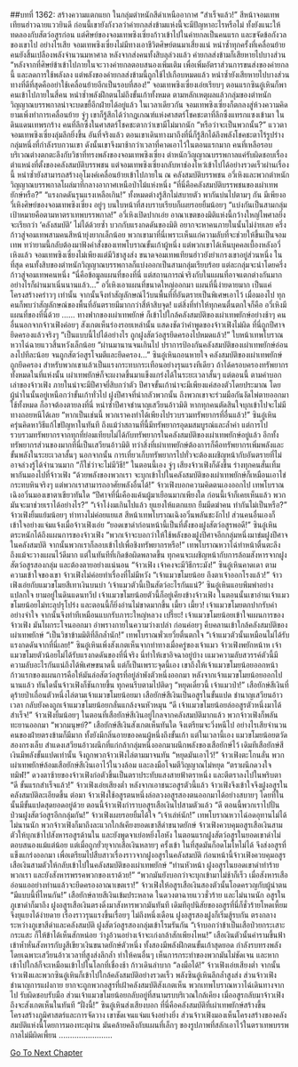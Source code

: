##บทที่ 1362: สร้างความแตกแยก
ในกลุ่มตำหนักสีดำเหนืออากาศ
“สำเร็จแล้ว!”
สีหน้าจอมเทพเทียนฮ่าวฉายแววยินดี
ก่อนนี้เขายังกังวลว่าค่ายกลส่งข้ามแห่งนี้จะมีปัญหาอะไรหรือไม่ ทั้งยังแนะให้ทดลองกับสัตว์อสูรก่อน
แต่ศิษย์ของจอมเทพซิงเซี่ยงก้าวเข้าไปในค่ายกลเป็นคนแรก และขจัดข้อกังวลของเขาไป
อย่างไรเสีย จอมเทพซิงเซี่ยงไม่มีทางเอาชีวิตศิษย์ตนมาเสี่ยงแน่
หนำซ้ำทุกครั้งที่เคลื่อนย้ายคนยังสิ้นเปลืองพลังจำนวนมหาศาล หลังจากส่งคนทั้งสิบลุล่วงแล้ว ค่ายกลส่งข้ามก็เสียหายไปบางส่วน
“หลังจากที่ศิษย์ข้าเข้าไปภายในจะวางค่ายกลตอบสนองเพิ่มเติม เพื่อเพิ่มอัตราส่วนการขนส่งของค่ายกลนี้ และลดการใช้พลังลง แต่พลังของค่ายกลส่งข้ามนี้ถูกใช้ไปเกือบหมดแล้ว หนำซ้ำยังเสียหายไปบางส่วน ทางที่ดีที่สุดคืออย่าใช้เคลื่อนย้ายอีกเป็นรอบที่สอง!”
จอมเทพซิงเซี่ยงเอ่ยเรียบๆ
ตอนแรกซินอู๋เหินก็พาคนเข้าไปภายในสี่คน หนำซ้ำพลังฝึกตนไม่ถึงขั้นเก้าทั้งหมด ตามหลักเหตุผลแล้วกลุ่มของตำหนักวิญญาณบรรพกาลน่าจะบดขยี้อีกฝ่ายได้อยู่แล้ว
ในเวลาเดียวกัน จอมเทพซิงเซี่ยงก็ตกลงสู่ห้วงความคิด
ยามเพิ่งทำการเคลื่อนย้าย จู่ๆ เขาก็รู้สึกได้ว่ากฎเกณฑ์แห่งศาสตร์โชคชะตาที่ลึกซึ้งแทรกแซงเข้ามา
ในดินแดนเทพรกร้าง คนที่ลึกซึ้งในศาสตร์โชคชะตากว่าเขามีไม่มากนัก
“หรือว่าจะเป็นพวกนั้น?”
แววตาจอมเทพซิงเซี่ยงลุ่มลึกยิ่งขึ้น
อันที่จริงแล้ว ตอนเขาเดินทางมาถึงที่นี่ก็รู้สึกได้ถึงพลังโชคชะตาไร้รูปร่างกลุ่มหนึ่งที่กำลังรบกวนเขา ดังนั้นเขาจึงมาช้ากว่าเวลาที่คาดเอาไว้ในตอนแรกมาก
คนที่เหลือรอบบริเวณต่างตกตะลึงกับวิชาที่ทรงพลังของจอมเทพซิงเซี่ยง
ตำหนักวิญญาณบรรพกาลแค่รับผิดชอบเรื่องตำแหน่งที่ตั้งของคลังสมบัติบรรพชน แต่จอมเทพซิงเซี่ยงกลับหาช่องโหว่เข้าไปได้อย่างรวดเร็วผ่านเรื่องนี้ หนำซ้ำยังสามารถสร้างอุโมงค์เคลื่อนย้ายเข้าไปภายใน
ณ คลังสมบัติบรรพชน
อวี่เหิงและพวกตำหนักวิญญาณบรรพกาลโผล่มาที่กลางอากาศเหนือป่าไม้แห่งหนึ่ง
“ที่นี่คือคลังสมบัติบรรพชนของเผ่าเทพยักษ์หรือ?”
“แรงกดดันรุนแรงเหลือเกิน!”
ทั้งหมดต่างรู้สึกไม่สบายตัว พากันบ่นไปตามๆ กัน
มีเพียงอวี่เหิงศิษย์ของจอมเทพซิงเซี่ยง อยู่ๆ บนใบหน้าที่สงบราบเรียบก็เผยรอยยิ้มน้อยๆ
“แบ่งกันเป็นสามกลุ่ม เป้าหมายคือตามหาตราเทพบรรพกาล!”
อวี่เหิงเปิดปากเอ่ย
อาณาเขตของมิติแห่งนี้กว้างใหญ่ไพศาลยิ่ง จะเรียกว่า ‘คลังสมบัติ’ ไม่ได้ด้วยซ้ำ
บวกกับแรงกดดันของมิติ อยากจะหาคนภายในนั้นไม่ง่ายเลย
ครึ่งก้าวสู่จอมเทพสามคนสีหน้ายุ่งยากเล็กน้อย
พวกเขามาที่นี่เพราะเห็นแก่ความลับที่จะช่วยให้ขึ้นเป็นจอมเทพ
ทว่ายามนี้กลับต้องมาฟังคำสั่งของเทพโบราณขั้นเก้าผู้หนึ่ง
แต่พวกเขาได้เห็นบุคคลเบื้องหลังอวี่เหิงแล้ว จอมเทพซิงเซี่ยงไม่เพียงแต่มีวิชาสูงส่ง ขนาดจอมเทพเทียนฮ่าวยังยำเกรงเขาอยู่ส่วนหนึ่ง
ในที่สุด คนทั้งสิบของตำหนักวิญญาณบรรพกาลก็แบ่งออกเป็นสามกลุ่มเรียบร้อย
แต่ละกลุ่มจะนำโดยครึ่งก้าวสู่จอมเทพคนหนึ่ง
“นี่คือข้อมูลแผนที่ของที่นี่ แต่สถานการณ์จริงกับในแผนที่อาจแตกต่างกันมาก อย่างไรก็ผ่านมาเนิ่นนานแล้ว…”
อวี่เหิงเอาแผนที่ขนาดใหญ่ออกมา
แผนที่นี้ง่ายดายมาก เป็นแค่โครงสร้างคร่าวๆ เท่านั้น จากนั้นจึงทำสัญลักษณ์ไว้บนพื้นที่ที่อันตรายเป็นพิเศษเอาไว้
เมื่อมองไป ทุกคนก็พบว่าสัญลักษณ์ของพื้นที่อันตรายมีมากกว่าสี่ห้าสิบจุด!
แต่สิ่งที่ทำให้ทุกคนตื่นตกใจก็คือ อวี่เหิงมีแผนที่ของที่นี่ด้วย
……
ทางฟากของเผ่าเทพยักษ์ ก็เข้าไปใกล้คลังสมบัติของเผ่าเทพยักษ์อย่างช้าๆ
คนอื่นนอกจากจ้าวเฟิงค่อยๆ สังเกตเห็นร่องรอยเหล่านั้น แสดงชัดว่าคำพูดของจ้าวเฟิงไม่ผิด ที่นี่ถูกปีศาจยึดครองแล้วจริงๆ
“เป็นแบบนี้ไปได้อย่างไร ถูกฝูงสัตว์อสูรยึดครองไปหมดแล้ว!”
ใบหน้าเทพโบราณหวาไฉ่ฉายแววสิ้นหวังเล็กน้อย
“ผ่านมานานจนเกินไป ปราการป้องกันคลังสมบัติของเผ่าเทพยักษ์อ่อนลงไปทีละน้อย จนถูกสัตว์อสูรโจมตีและยึดครอง…”
ซินอู๋เหินถอนหายใจ
คลังสมบัติของเผ่าเทพยักษ์ถูกยึดครอง สำหรับพวกเขาแล้วเป็นแรงกระทบกระเทือนอย่างรุนแรงทีเดียว
ถ้าได้ครอบครองทรัพยากรทั้งหมดในที่แห่งนั้น เผ่าเทพยักษ์ก็จะผงาดขึ้นมาแข็งแกร่งได้ในระยะเวลาสั้นๆ
แต่ตอนนี้ ตามคำบอกเล่าของจ้าวเฟิง ภายในน่าจะมีปีศาจยี่สิบกว่าตัว
ปีศาจขั้นเก้าน่าจะมีเพียงแค่สองตัวโดยประมาณ โดยผู้นำในนั้นอยู่เหนือกว่าขั้นเก้าทั่วไป
ฝูงปีศาจที่น่ากลัวพวกนั้น ถึงพวกเขาจะร่วมมือกันงัดไพ่ตายออกมาใช้ทั้งหมด ก็อาจต้องตายลงที่นี่
หนำซ้ำปีศาจชำนาญเสวียนอ้าวมิติ หากทุกคนตัดสินใจบุกเข้าไปจะไม่มีทางถอยหนีได้เลย
“หากเป็นเช่นนี้ พวกเราคงทำได้เพียงไปรวบรวมทรัพยากรที่อื่นแล้ว!”
ซินอู๋เหินครุ่นคิดหาวิธีแก้ไขปัญหาในทันที
ถึงแม้ว่าสถานที่นี้มีทรัพยากรอุดมสมบูรณ์และล้ำค่า แต่การไปรวบรวมทรัพยากรจากทุกที่ย่อมเทียบไม่ได้กับทรัพยากรในคลังสมบัติของเผ่าเทพยักษ์อยู่แล้ว
อีกทั้งทรัพยากรส่วนของมากที่นี่เป็นเสวียนอ้าวมิติ ทว่าสิ่งที่เผ่าเทพยักษ์ต้องการก็คือทรัพยากรเพิ่มพลังและขั้นพลังในระยะเวลาสั้นๆ
นอกจากนั้น การเที่ยวเก็บทรัพยากรไปทั่วจะต้องเผชิญหน้ากับอันตรายที่ไม่อาจล่วงรู้ได้จำนวนมาก
“ก็ใช่ว่าจะไม่มีวิธี!”
ในตอนนี้เอง จู่ๆ เสียงจ้าวเฟิงก็ดังขึ้น
ร่างทุกคนสั่นเทิ้ม พากันมองไปที่จ้าวเฟิง
“ด้วยพลังของพวกเรา จะบุกเข้าไปในคลังสมบัติของเผ่าเทพยักษ์ก็เหมือนเอาไข่กระทบหินจริงๆ แต่พวกเราสามารถอาศัยพลังอื่นได้!”
จ้าวเฟิงบอกความคิดตนเองออกไป
เทพโบราณเฉิงอวิ๋นมองเขาตาเขียวทันใด “ปีศาจที่นี่เคืองแค้นผู้มาเยือนมากเพียงใด ก่อนนี้เจ้าก็เคยเห็นแล้ว พวกมันจะมาช่วยเราได้อย่างไร?”
“เจ้าโง่งมเกินไปแล้ว ยุแยงให้แตกแยก ยืมมีดฆ่าคน ทำกันไม่เป็นหรือ?”
จ้าวเฟิงยิ้มแย้มน้อยๆ ท่าทางไม่ค่อยแยแส
สีหน้าเทพโบราณเฉิงอวิ๋นพลันชะงักไป ส่วนคนอื่นเองก็เข้าใจอย่างแจ่มแจ้งเมื่อจ้าวเฟิงเอ่ย
“ยอดเขาดำก่อนหน้านี้เป็นที่ตั้งของฝูงสัตว์อสูรพอดี!”
ซินอู๋เหินตระหนักได้ถึงแผนการของจ้าวเฟิง
“พวกเจ้าจะบอกว่าให้ใช้พลังของฝูงปีศาจอีกกลุ่มหนึ่งมาข่มฝูงปีศาจในคลังสมบัติ จากนั้นพวกเราก็ลอบเข้าไปเพื่อชิงทรัพยากรหรือ!”
เทพโบราณหวาไฉ่ทำหน้าตื่นตะลึง
ถึงแม้จะวางแผนไว้ดีมาก แต่ในทันทีที่เกิดข้อผิดพลาดขึ้น ทุกคนจะเผชิญหน้ากับการล้อมสังหารจากฝูงสัตว์อสูรสองกลุ่ม และต้องตายอย่างแน่นอน
“จ้าวเฟิง เจ้าคงจะมีวิธีกระมัง!”
ซินอู๋เหินคาดเดา
ตามความเข้าใจของเขา จ้าวเฟิงไม่ค่อยทำเรื่องที่ไม่มีหวัง
“เจ้าแมวขโมยน้อย ถึงตาเจ้าออกโรงแล้ว!”
จ้าวเฟิงเอ่ยกับแมวขโมยสีเทาเงินบนบ่า
‘เจ้าแมวตัวนี้เป็นสัตว์อะไรกันแน่?’
ซินอู๋เหินแอบพึมพำอย่างแปลกใจ
ยามอยู่ในดินแดนทวีป เจ้าแมวขโมยน้อยตัวนี้ก็อยู่เคียงข้างจ้าวเฟิง
ในตอนนั้นเขาอ่านเจ้าแมวขโมยน้อยไม่ทะลุปรุโปร่ง และตอนนี้ก็ยิ่งอ่านไม่ขาดมากขึ้น
เมี้ยว เมี้ยว!
เจ้าแมวขโมยตกปากรับคำอย่างจำใจ จากนั้นจึงทำทีเหมือนแบกรับภาระใหญ่หลวง
เปรี๊ยะ!
เจ้าแมวขโมยน้อยเข้าใจแผนการของจ้าวเฟิง มันโผกระโจนออกมา อำพรางกายในความว่างเปล่า ก่อนค่อยๆ คืบคลานเข้าใกล้คลังสมบัติของเผ่าเทพยักษ์
“เป็นวิชาข้ามมิติที่ลึกล้ำนัก!”
เทพโบราณพั่วเยวี่ยตื่นตกใจ
“เจ้าแมวตัวนั้นเหมือนไม่ได้รับแรงกดดันจากที่นี่เลย!”
ซินอู๋เหินเพิ่งสังเกตเห็นจากท่าทางเมื่อครู่ของเจ้าแมว
จ้าวเฟิงพยักหน้าห เจ้าแมวขโมยตัวน้อยไม่ได้รับแรงกดดันของที่นี่จริง นี่ทำให้เขาอิจฉาอยู่บ้าง เแมวความลับสวรรค์ตัวนี้มีความลับอะไรกันแน่ถึงได้พิเศษขนาดนี้
แต่ก็เป็นเพราะจุดนี้เอง เขาถึงให้เจ้าแมวขโมยน้อยออกหน้า
ก้าวแรกของแผนการคือให้มันล่อสัตว์อสูรที่อยู่ลำพังตัวหนึ่งออกมา
หลังจากเจ้าแมวขโมยน้อยออกไปนานแล้ว ทันใดนั้นจ้าวเฟิงก็ชันกายขึ้น ทุกคนรีบตามไปติดๆ
“หยุดเดี๋ยวนี้ เจ้าแมวป่า!”
เสือยักษ์สีเงินที่ดุร้ายป่าเถื่อนตัวหนึ่งไล่ตามเจ้าแมวขโมยน้อยมา
เสือยักษ์สีเงินเป็นอสูรในขั้นแปด ชำนาญเสวียนอ้าวเวลา กลับยังคงถูกเจ้าแมวขโมยน้อยกลั่นแกล้งจนหัวหมุน
“ดี เจ้าแมวขโมยน้อยล่ออสูรตัวหนึ่งมาได้สำเร็จ!”
จ้าวเฟิงยิ้มน้อยๆ
ในตอนที่เสือยักษ์สีเงินอยู่ไกลจากคลังสมบัติมากแล้ว พวกจ้าวเฟิงก็พลันทะยานออกมา
“พวกมนุษย์?”
เสือยักษ์สีเงินสังเกตเห็นทันใด จึงเตรียมจะวิ่งหนีไป อย่างไรเสียจำนวนคนของฝ่ายตรงข้ามก็มีมาก ทั้งยังมีกลิ่นอายของคนผู้หนึ่งถึงขั้นเก้า
แต่ในเวลานี้เอง แมวขโมยน้อยตวัดสองกรงเล็บ สำแดงเสวียนอ้าวผนึกที่แก่กล้ากลุ่มหนึ่งออกมาผนึกพลังของเสือยักษ์ไว้
เดิมทีเสือยักษ์สีเงินมีพลังขั้นแปดเท่านั้น จึงถูกพวกจ้าวเฟิงไล่ตามมาจนทัน
“หยุดมันเอาไว้!”
จ้าวเฟิงตะโกนลั่น
พวกเผ่าเทพยักษ์ล้อมเสือยักษ์สีเงินเอาไว้ในวงล้อม และลงมือโจมตีวิญญาณไม่หยุด
“ตราผนึกดวงใจทมิฬ!”
ดวงตาซ้ายของจ้าวเฟิงก่อตัวขึ้นเป็นตราประทับแสงสายฟ้าตราหนึ่ง และตีตราลงไปในพริบตา
“ดี ขั้นแรกสำเร็จแล้ว!”
จ้าวเฟิงเอ่ยเสียงต่ำ
หลังจากเอาชนะอสูรตัวนี้แล้ว จ้าวเฟิงจึงเข้าใจจึงฝูงอสูรในคลังสมบัติละเอียดขึ้น
ต่อมา จ้าวเฟิงใช้อสูรตนหนึ่งล่อลวงอสูรสองตนออกมาได้อย่างสบายๆ โดยที่ในนั้นมีขั้นแปดสุดยอดอยู่ด้วย
ตอนนี้จ้าวเฟิงกำราบอสูรเสือเงินไปสามตัวแล้ว
“ดี ตอนนี้พวกเราไปปั่นป่วนฝูงสัตว์อสูรอีกกลุ่มกัน!”
จ้าวเฟิงเผยรอยยิ้มได้ใจ
“เจ้าเล่ห์นัก!”
เทพโบราณหวาไฉ่อดอุทานไม่ได้
ไม่นานนัก พวกจ้าวเฟิงก็มาถึงละแวกใกล้เคียงยอดเขาสีดำขนาดยักษ์
จ้าวเฟิงควบคุมอสูรเสือเงินสามตัวให้บุกเข้าไปสังหารอสูรด้านใน และยังพูดจาเย่อหยิ่งโอหัง
ในตอนแรกฝูงสัตว์อสูรในยอดเขาดำไม่ตอบสนองแม้แต่น้อย
แต่เมื่อถูกยั่วยุจากเสือเงินหลายๆ ครั้งเข้า ในที่สุดมันก็อดโมโหไม่ได้ จึงส่งอสูรที่แข็งแกร่งออกมา เพื่อเตรียมไปสืบสาวเรื่องราวจากฝูงอสูรในคลังสมบัติ
ก่อนหน้านี้จ้าวเฟิงควบคุมอสูรเสือเงินสามตัวให้กลับเข้าไปในคลังสมบัติของเผ่าเทพยักษ์
“ท่านหัวหน้า ฝูงอสูรในยอดเขาดำทำร้ายพวกเรา และยังสังหารพรรคพวกของเราด้วย!”
“พวกมันยังบอกว่าจะบุกเข้ามาไม่ช้าก็เร็ว เมื่อสังหารเสืออ่อนแออย่างท่านแล้วจะยึดครองอาณาเขตเรา!”
จ้าวเฟิงให้อสูรเสือเงินสองตัวนั้นโอดครวญกับผู้นำตน
“มีแบบนี้ที่ไหนกัน!”
เสือยักษ์ลายสีเงินเข้มประหลาด ในดวงตาฉายแววชั่วร้าย
และไม่นานนัก อสูรในภูเขาดำก็มาถึง ฝูงอสูรเสือเงินตรงดิ่งมาสังหารพวกมันทันที
เดิมทีอุปนิสัยของอสูรที่นี่ก็ชั่วร้ายโหดเหี้ยมจึงยุแยงได้ง่ายดาย เรื่องราวรุนแรงขึ้นเรื่อยๆ ไม่ถึงหนึ่งเดือน ฝูงอสูรสองฝูงก็เริ่มสู้รบกัน
ตรงกลางระหว่างภูเขาสีดำและคลังสมบัติ ฝูงสัตว์อสูรสองกลุ่มเข้าโรมรันกัน
“เจ้าบอกว่าข้าเป็นเสือป่วยกระเสาะกระแสะ ก็ให้ข้าได้เห็นสักหน่อย ว่างูอ้วนอย่างเจ้าจะเก่งกล้าสักเพียงไหน!”
เสือเงินตัวนั้นคำรามขึ้นฟ้า เข้าห้ำหั่นสังหารกับงูสีเขียวเงินขนาดยักษ์ตัวหนึ่ง
ทั้งสองมีพลังฝึกตนขั้นเก้าสุดยอด กำลังรบทรงพลัง
โดยเฉพาะเสวียนอ้าวเวลาที่สูงส่งลึกล้ำ ทำให้คนอื่นๆ เห็นการกระทำของพวกมันไม่ชัดเจน และหากเข้าไปใกล้ก็จะเหมือนเข้าไปในโลกที่เชื่องช้า ก้าวเดินลำบาก
“ลงมือได้!”
จ้าวเฟิงเอ่ยเสียงต่ำ
จากนั้นจ้าวเฟิงและพวกซินอู๋เหินก็เข้าไปใกล้คลังสมบัติอย่างรวดเร็ว
พลังซินอู๋เหินลึกล้ำสูงส่ง ส่วนจ้าวเฟิงชำนาญการแฝงกาย ยากจะถูกพวกอสูรที่เฝ้าคลังสมบัติสังเกตเห็น
พวกเทพโบราณหวาไฉ่เดินทางจากไป รับผิดชอบรับมือ ส่วนเจ้าแมวขโมยน้อยกลับอยู่ที่สนามรบบริเวณใกล้เคียง เมื่ออสูรกลับมาจ้าวเฟิงถึงจะสังเกตเห็นในทันที
“ฝั่งนี้!”
ซินอู๋เหินส่งเสียงบอก
ที่นี่คือคลังสมบัติที่เผ่าเทพยักษ์สร้างขึ้น โครงสร้างภูมิศาสตร์และการจัดวาง เขาชัดเจนแจ่มแจ้งอย่างยิ่ง
ส่วนจ้าวเฟิงมองเห็นโครงสร้างของคลังสมบัติแห่งนี้โดยการมองทะลุผ่าน มันคล้ายคลึงกับแผนที่เล็กๆ ของรูปภาพที่สลักเอาไว้ในตราเทพบรรพกาลไม่มีผิดเพี้ยน
........................


[Go To Next Chapter]( ./219.md)
